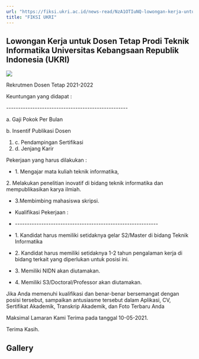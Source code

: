 ```yaml
---
url: "https://fiksi.ukri.ac.id/news-read/NzA1OTIuNQ-lowongan-kerja-untuk-dosen-tetap-prodi-teknik-informatika-universitas-kebangsaan-republik-indonesia-ukri"
title: "FIKSI UKRI"
---
```


## Lowongan Kerja untuk Dosen Tetap Prodi Teknik Informatika Universitas Kebangsaan Republik Indonesia (UKRI)

![](https://fiksi.ukri.ac.id/storage/upload/file/berita/thumbnail/file_1722406235_thumbnail.jpg)

Rekrutmen Dosen Tetap 2021-2022



Keuntungan yang didapat :

\-\-\-------------------------------------------------

a. Gaji Pokok Per Bulan

b. Insentif Publikasi Dosen

1. c. Pendampingan Sertifikasi
2. d. Jenjang Karir

Pekerjaan yang harus dilakukan :

- 1\. Mengajar mata kuliah teknik informatika,

2\. Melakukan penelitian inovatif di bidang teknik informatika dan mempublikasikan karya ilmiah.

- 3.Membimbing mahasiswa skripsi.
- Kualifikasi Pekerjaan :


- \-\-\----------------------------------------------------------
- 1\. Kandidat harus memiliki setidaknya gelar S2/Master di bidang Teknik Informatika
- 2\. Kandidat harus memiliki setidaknya 1-2 tahun pengalaman kerja di bidang terkait yang diperlukan untuk posisi ini.
- 3\. Memiliki NIDN akan diutamakan.
- 4\. Memiliki S3/Doctoral/Professor akan diutamakan.

Jika Anda memenuhi kualifikasi dan benar-benar bersemangat dengan posisi tersebut, sampaikan antusiasme tersebut dalam Aplikasi, CV, Sertifikat Akademik, Transkrip Akademik, dan Foto Terbaru Anda

Maksimal Lamaran Kami Terima pada tanggal 10-05-2021.

Terima Kasih.

## Gallery